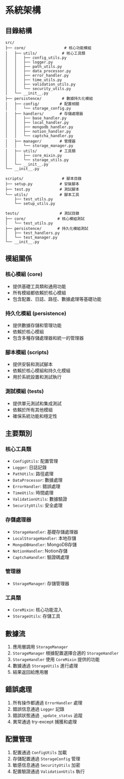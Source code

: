 # 系統架構

## 目錄結構

```
src/
├── core/                 # 核心功能模組
│   ├── utils/           # 核心工具類
│   │   ├── config_utils.py
│   │   ├── logger.py
│   │   ├── path_utils.py
│   │   ├── data_processor.py
│   │   ├── error_handler.py
│   │   ├── time_utils.py
│   │   ├── validation_utils.py
│   │   └── security_utils.py
│   └── __init__.py
├── persistence/         # 數據持久化模組
│   ├── config/         # 配置相關
│   │   └── storage_config.py
│   ├── handlers/       # 存儲處理器
│   │   ├── base_handler.py
│   │   ├── local_handler.py
│   │   ├── mongodb_handler.py
│   │   ├── notion_handler.py
│   │   └── captcha_handler.py
│   ├── manager/        # 管理器
│   │   └── storage_manager.py
│   ├── utils/          # 工具類
│   │   ├── core_mixin.py
│   │   └── storage_utils.py
│   └── __init__.py
└── __init__.py

scripts/                 # 腳本目錄
├── setup.py            # 安裝腳本
├── test.py             # 測試腳本
└── utils/              # 腳本工具
    ├── test_utils.py
    └── setup_utils.py

tests/                  # 測試目錄
├── core/              # 核心模組測試
│   └── test_utils.py
├── persistence/       # 持久化模組測試
│   ├── test_handlers.py
│   └── test_manager.py
└── __init__.py
```

## 模組關係

### 核心模組 (core)
- 提供基礎工具類和通用功能
- 所有模組都依賴於核心模組
- 包含配置、日誌、路徑、數據處理等基礎功能

### 持久化模組 (persistence)
- 提供數據存儲和管理功能
- 依賴於核心模組
- 包含多種存儲處理器和統一的管理器

### 腳本模組 (scripts)
- 提供安裝和測試腳本
- 依賴於核心模組和持久化模組
- 用於系統設置和測試執行

### 測試模組 (tests)
- 提供單元測試和集成測試
- 依賴於所有其他模組
- 確保系統功能和穩定性

## 主要類別

### 核心工具類
- `ConfigUtils`: 配置管理
- `Logger`: 日誌記錄
- `PathUtils`: 路徑處理
- `DataProcessor`: 數據處理
- `ErrorHandler`: 錯誤處理
- `TimeUtils`: 時間處理
- `ValidationUtils`: 數據驗證
- `SecurityUtils`: 安全處理

### 存儲處理器
- `StorageHandler`: 基礎存儲處理器
- `LocalStorageHandler`: 本地存儲
- `MongoDBHandler`: MongoDB存儲
- `NotionHandler`: Notion存儲
- `CaptchaHandler`: 驗證碼處理

### 管理器
- `StorageManager`: 存儲管理器

### 工具類
- `CoreMixin`: 核心功能混入
- `StorageUtils`: 存儲工具

## 數據流

1. 應用層調用 `StorageManager`
2. `StorageManager` 根據配置選擇合適的 `StorageHandler`
3. `StorageHandler` 使用 `CoreMixin` 提供的功能
4. 數據通過 `StorageUtils` 進行處理
5. 結果返回給應用層

## 錯誤處理

1. 所有操作都通過 `ErrorHandler` 處理
2. 錯誤信息通過 `Logger` 記錄
3. 錯誤狀態通過 `_update_status` 追蹤
4. 異常通過 try-except 捕獲和處理

## 配置管理

1. 配置通過 `ConfigUtils` 加載
2. 存儲配置通過 `StorageConfig` 管理
3. 敏感信息通過 `SecurityUtils` 加密
4. 配置驗證通過 `ValidationUtils` 執行 